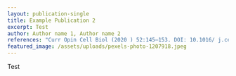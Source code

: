 ```yaml
---
layout: publication-single
title: Example Publication 2
excerpt: Test
author: Author name 1, Author name 2
references: "Curr Opin Cell Biol (2020 ) 52:145–153. DOI: 10.1016/ j.ceb.2018.03.009."
featured_image: /assets/uploads/pexels-photo-1207918.jpeg
---
```

Test